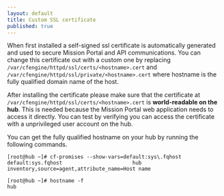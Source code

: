 ```yaml
---
layout: default
title: Custom SSL certificate
published: true
---
```


When first installed a self-signed ssl certificate is automatically generated
and used to secure Mission Portal and API communications. You can change this
certificate out with a custom one by replacing
`/var/cfengine/httpd/ssl/certs/<hostname>.cert` and
`/var/cfengine/httpd/ssl/private/<hostname>.cert` where hostname is the fully
qualified domain name of the host.

After installing the certificate please make sure that the certificate
at `/var/cfengine/httpd/ssl/certs/<hostname>.cert` is **world-readable on the hub**.
This is needed because the Mission Portal web application needs to access it directly.
You can test by verifying you can access the certificate with a unprivileged user account on the hub.

You can get the fully qualified hostname on your hub by running the following
commands.

```console
[root@hub ~]# cf-promises --show-vars=default:sys\.fqhost
default:sys.fqhost                       hub                                                          inventory,source=agent,attribute_name=Host name
```

```console
[root@hub ~]# hostname -f
hub
```
